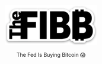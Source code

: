 <style>
      h1{visibility: hidden;}
      body{text-align:center;}
</style>

![](3658572_R1.png)

The Fed Is Buying Bitcoin 😱
